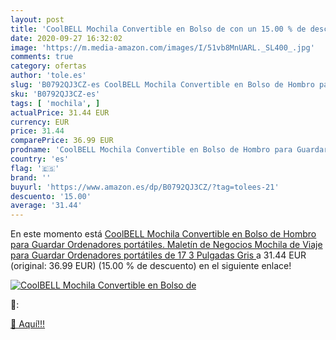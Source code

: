 ```yaml
---
layout: post
title: 'CoolBELL Mochila Convertible en Bolso de con un 15.00 % de descuento'
date: 2020-09-27 16:32:02
image: 'https://m.media-amazon.com/images/I/51vb8MnUARL._SL400_.jpg'
comments: true
category: ofertas
author: 'tole.es'
slug: 'B0792QJ3CZ-es CoolBELL Mochila Convertible en Bolso de Hombro para...'
sku: 'B0792QJ3CZ-es'
tags: [ 'mochila', ]
actualPrice: 31.44 EUR
currency: EUR
price: 31.44
comparePrice: 36.99 EUR
prodname: 'CoolBELL Mochila Convertible en Bolso de Hombro para Guardar Ordenadores portátiles. Maletín de Negocios Mochila de Viaje para Guardar Ordenadores portátiles de 17 3 Pulgadas  Gris '
country: 'es'
flag: '🇪🇸'
brand: ''
buyurl: 'https://www.amazon.es/dp/B0792QJ3CZ/?tag=tolees-21'
descuento: '15.00'
average: '31.44'
---
```


En este momento está [CoolBELL Mochila Convertible en Bolso de Hombro para Guardar Ordenadores portátiles. Maletín de Negocios Mochila de Viaje para Guardar Ordenadores portátiles de 17 3 Pulgadas  Gris ](https://www.amazon.es/dp/B0792QJ3CZ/?tag=tolees-21) a 31.44 EUR (original: 36.99 EUR) (15.00 %  de descuento) en el siguiente enlace!

[![CoolBELL Mochila Convertible en Bolso de](https://m.media-amazon.com/images/I/51vb8MnUARL._SL400_.jpg)](https://www.amazon.es/dp/B0792QJ3CZ/?tag=tolees-21)

🔎:


[🛒 Aquí!!!](https://www.amazon.es/dp/B0792QJ3CZ/?tag=tolees-21)
